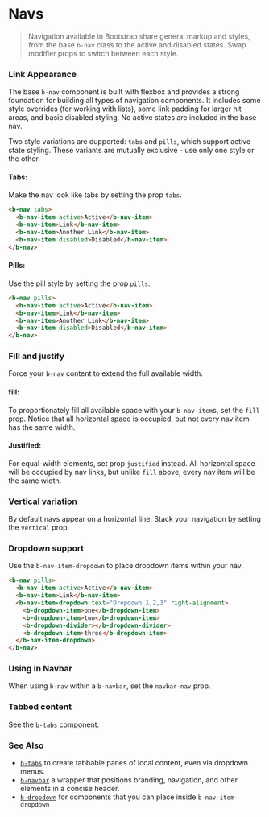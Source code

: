 # Navs

> Navigation available in Bootstrap share general markup and styles,
  from the base `b-nav` class to the active and disabled states.
  Swap modifier props to switch between each style.

### Link Appearance
The base `b-nav` component is built with flexbox and provides a strong
foundation for building all types of navigation components. It includes
some style overrides (for working with lists), some link padding for larger
hit areas, and basic disabled styling. No active states are included in the base nav.

Two style variations are dupported: `tabs` and `pills`, which support active state styling.
These variants are mutually exclusive - use only one style or the other.

#### Tabs:
Make the nav look like tabs by setting the prop `tabs`.

```html
<b-nav tabs>
  <b-nav-item active>Active</b-nav-item>
  <b-nav-item>Link</b-nav-item>
  <b-nav-item>Another Link</b-nav-item>
  <b-nav-item disabled>Disabled</b-nav-item>
</b-nav>
```

#### Pills:
Use the pill style by setting the prop `pills`.

```html
<b-nav pills>
  <b-nav-item active>Active</b-nav-item>
  <b-nav-item>Link</b-nav-item>
  <b-nav-item>Another Link</b-nav-item>
  <b-nav-item disabled>Disabled</b-nav-item>
</b-nav>
```

### Fill and justify
Force your `b-nav` content to extend the full available width.

#### fill:
To proportionately fill all available space with your `b-nav-item`s, set
the `fill` prop. Notice that all horizontal space is occupied, but not
every nav item has the same width.

#### Justified:
For equal-width elements, set prop `justified` instead. All horizontal space
will be occupied by nav links, but unlike `fill` above, every nav item will be
the same width.

### Vertical variation
By default navs appear on a horizontal line. Stack your navigation by setting
the `vertical` prop.

### Dropdown support
Use the `b-nav-item-dropdown` to place dropdown items within your nav.

```html
<b-nav pills>
  <b-nav-item active>Active</b-nav-item>
  <b-nav-item>Link</b-nav-item>
  <b-nav-item-dropdown text="Dropdown 1,2,3" right-alignment>
    <b-dropdown-item>one</b-dropdown-item>
    <b-dropdown-item>two</b-dropdown-item>
    <b-dropdown-divider></b-dropdown-divider>
    <b-dropdown-item>three</b-dropdown-item>
  </b-nav-item-dropdown>
</b-nav>
```

### Using in Navbar
When using `b-nav` within a `b-navbar`, set the `navbar-nav` prop.

### Tabbed content
See the [`b-tabs`](./tabs) component.

### See Also
- [`b-tabs`](./tabs) to create tabbable panes of local content, even via dropdown menus.
- [`b-navbar`](./navbar) a wrapper that positions branding, navigation, and other elements in a concise header.
- [`b-dropdown`](./dropdown) for components that you can place inside `b-nav-item-dropdown`
